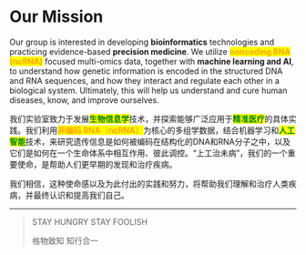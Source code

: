 # Our Mission

Our group is interested in developing **bioinformatics** technologies and practicing evidence-based **precision medicine**. We utilize <mark style="color:orange;">**noncoding RNA (ncRNA)**</mark> focused multi-omics data, together with **machine learning and AI**, to understand how genetic information is encoded in the structured DNA and RNA sequences, and how they interact and regulate each other in a biological system. Ultimately, this will help us understand and cure human diseases, know, and improve ourselves.

我们实验室致力于发展<mark style="color:green;">**生物信息学**</mark>技术，并探索能够广泛应用于<mark style="color:green;">**精准医疗**</mark>的具体实践。我们利用<mark style="color:orange;">**非编码 RNA**</mark><mark style="color:orange;">（</mark><mark style="color:orange;">**ncRNA）**</mark>为核心的多组学数据，结合机器学习和<mark style="color:green;">**人工智能**</mark>技术，来研究遗传信息是如何被编码在结构化的DNA和RNA分子之中，以及它们是如何在一个生命体系中相互作用、彼此调控。“上工治未病”，我们的一个重要使命，是帮助人们更早期的发现和治疗疾病。

我们相信，这种使命感以及为此付出的实践和努力，将帮助我们理解和治疗人类疾病，并最终认识和提高我们自己。



***

> STAY HUNGRY  STAY FOOLISH
>
> 格物致知  知行合一
